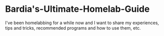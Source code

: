 # Bardia's-Ultimate-Homelab-Guide
I've been homelabbing for a while now and I want to share my experiences, tips and tricks, recommended programs and how to use them, etc. 

